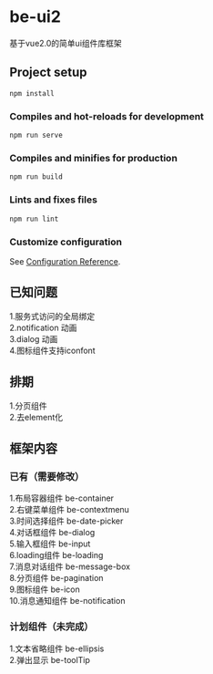 # be-ui2
基于vue2.0的简单ui组件库框架
## Project setup
```
npm install
```

### Compiles and hot-reloads for development
```
npm run serve
```

### Compiles and minifies for production
```
npm run build
```

### Lints and fixes files
```
npm run lint
```

### Customize configuration
See [Configuration Reference](https://cli.vuejs.org/config/).

## 已知问题

1.服务式访问的全局绑定  
2.notification  动画  
3.dialog 动画  
4.图标组件支持iconfont  
## 排期
1.分页组件  
2.去element化  

## 框架内容
### 已有（需要修改）
1.布局容器组件 be-container  
2.右键菜单组件 be-contextmenu  
3.时间选择组件 be-date-picker  
4.对话框组件   be-dialog  
5.输入框组件   be-input  
6.loading组件 be-loading  
7.消息对话组件 be-message-box  
8.分页组件 be-pagination  
9.图标组件 be-icon  
10.消息通知组件 be-notification  
### 计划组件（未完成）

1.文本省略组件 be-ellipsis  
2.弹出显示 be-toolTip



